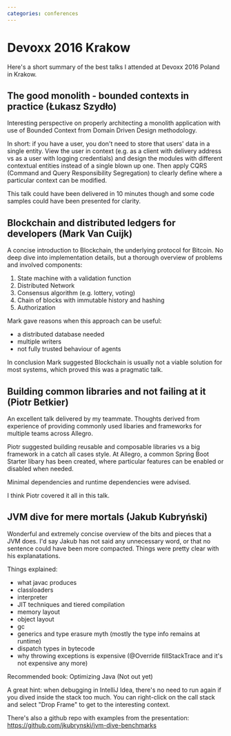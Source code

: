 ```yaml
---
categories: conferences
---
```


Devoxx 2016 Krakow
==================

Here's a short summary of the best talks I attended at Devoxx 2016 Poland in Krakow.

The good monolith - bounded contexts in practice (Łukasz Szydło)
----------------------------------------------------------------

Interesting perspective on properly architecting a monolith application with use of Bounded Context from Domain Driven Design methodology.

In short: if you have a user, you don't need to store that users' data in a single entity. View the user in context (e.g. as a client with delivery address vs as a user with logging credentials) and design the modules with different contextual entities instead of a single blown up one. Then apply CQRS (Command and Query Responsibility Segregation) to clearly define where a particular context can be modified.

This talk could have been delivered in 10 minutes though and some code samples could have been presented for clarity.

Blockchain and distributed ledgers for developers (Mark Van Cuijk)
------------------------------------------------------------------

A concise introduction to Blockchain, the underlying protocol for Bitcoin. No deep dive into implementation details, but a thorough overview of problems and involved components:

1. State machine with a validation function
2. Distributed Network
3. Consensus algorithm (e.g. lottery, voting)
4. Chain of blocks with immutable history and hashing
5. Authorization

Mark gave reasons when this approach can be useful:

- a distributed database needed
- multiple writers
- not fully trusted behaviour of agents

In conclusion Mark suggested Blockchain is usually not a viable solution for most systems, which proved this was a pragmatic talk.

Building common libraries and not failing at it (Piotr Betkier)
---------------------------------------------------------------

An excellent talk delivered by my teammate. Thoughts derived from experience of providing commonly used libaries and frameworks for multiple teams across Allegro.

Piotr suggested building reusable and composable libraries vs a big framework in a catch all cases style. At Allegro, a common Spring Boot Starter libary has been created, where particular features can be enabled or disabled when needed.

Minimal dependencies and runtime dependencies were advised.

I think Piotr covered it all in this talk.

JVM dive for mere mortals (Jakub Kubryński)
-------------------------

Wonderful and extremely concise overview of the bits and pieces that a JVM does. I'd say Jakub has not said any unnecessary word, or that no sentence could have been more compacted. Things were pretty clear with his explanatations.

Things explained:

- what javac produces
- classloaders
- interpreter
- JIT techniques and tiered compilation
- memory layout
- object layout
- gc
- generics and type erasure myth (mostly the type info remains at runtime)
- dispatch types in bytecode
- why throwing exceptions is expensive (@Override fillStackTrace and it's not expensive any more)

Recommended book: Optimizing Java (Not out yet)

A great hint: when debugging in IntelliJ Idea, there's no need to run again if you dived inside the stack too much. You can right-click on the call stack and select "Drop Frame" to get to the interesting context.

There's also a github repo with examples from the presentation: https://github.com/jkubrynski/jvm-dive-benchmarks

